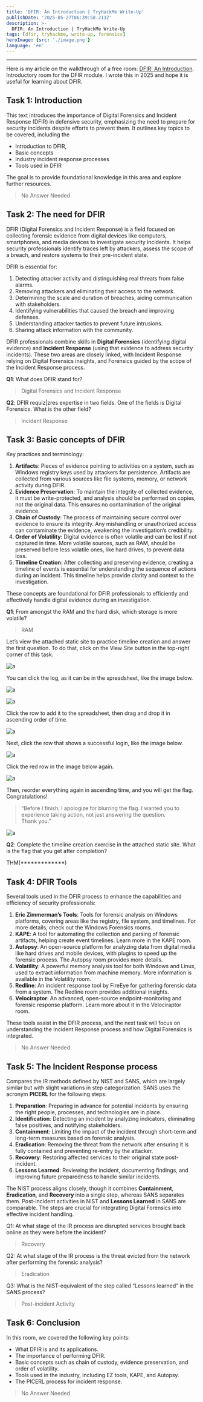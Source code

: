 ```yaml
---
title: 'DFIR: An Introduction | TryHackMe Write-Up'
publishDate: '2025-05-27T06:39:58.213Z'
description: >-
  DFIR: An Introduction | TryHackMe Write-Up
tags: [dfir, tryhackme, write-up, forensics]
heroImage: {src: './image.png'}
language: 'en'
---
```

* * *

Here is my article on the walkthrough of a free room: [DFIR: An Introduction](https://tryhackme.com/room/introductoryroomdfirmodule). Introductory room for the DFIR module. I wrote this in 2025 and hope it is useful for learning about DFIR.

## Task 1: Introduction

This text introduces the importance of Digital Forensics and Incident Response (DFIR) in defensive security, emphasizing the need to prepare for security incidents despite efforts to prevent them. It outlines key topics to be covered, including the

* Introduction to DFIR,
* Basic concepts
* Industry incident response processes
* Tools used in DFIR

The goal is to provide foundational knowledge in this area and explore further resources.

> No Answer Needed

## Task 2: The need for DFIR

DFIR (Digital Forensics and Incident Response) is a field focused on collecting forensic evidence from digital devices like computers, smartphones, and media devices to investigate security incidents. It helps security professionals identify traces left by attackers, assess the scope of a breach, and restore systems to their pre-incident state.

DFIR is essential for:

1. Detecting attacker activity and distinguishing real threats from false alarms.
2. Removing attackers and eliminating their access to the network.
3. Determining the scale and duration of breaches, aiding communication with stakeholders.
4. Identifying vulnerabilities that caused the breach and improving defenses.
5. Understanding attacker tactics to prevent future intrusions.
6. Sharing attack information with the community.

DFIR professionals combine skills in **Digital Forensics** (identifying digital evidence) and **Incident Response** (using that evidence to address security incidents). These two areas are closely linked, with Incident Response relying on Digital Forensics insights, and Forensics guided by the scope of the Incident Response process.

**Q1**: What does DFIR stand for?

> Digital Forensics and Incident Response

**Q2**: DFIR requiz|zres expertise in two fields. One of the fields is Digital Forensics. What is the other field?

> Incident Response

## Task 3: Basic concepts of DFIR

Key practices and terminology:

1. **Artifacts**: Pieces of evidence pointing to activities on a system, such as Windows registry keys used by attackers for persistence. Artifacts are collected from various sources like file systems, memory, or network activity during DFIR.
2. **Evidence Preservation**: To maintain the integrity of collected evidence, it must be write-protected, and analysis should be performed on copies, not the original data. This ensures no contamination of the original evidence.
3. **Chain of Custody**: The process of maintaining secure control over evidence to ensure its integrity. Any mishandling or unauthorized access can contaminate the evidence, weakening the investigation’s credibility.
4. **Order of Volatility**: Digital evidence is often volatile and can be lost if not captured in time. More volatile sources, such as RAM, should be preserved before less volatile ones, like hard drives, to prevent data loss.
5. **Timeline Creation**: After collecting and preserving evidence, creating a timeline of events is essential for understanding the sequence of actions during an incident. This timeline helps provide clarity and context to the investigation.

These concepts are foundational for DFIR professionals to efficiently and effectively handle digital evidence during an investigation.

**Q1**: From amongst the RAM and the hard disk, which storage is more volatile?

> RAM

Let’s view the attached static site to practice timeline creation and answer the first question. To do that, click on the View Site button in the top-right corner of this task.

![a](https://cdn-images-1.medium.com/max/800/1*0Dp0TP95_LQ7XBNaNj1jzA.png)

You can click the log, as it can be in the spreadsheet, like the image below.

![a](https://cdn-images-1.medium.com/max/800/1*Q1zm-uOfBk9RJ9cz6X8mGQ.png)

![a](https://cdn-images-1.medium.com/max/800/1*AbtP3qPj0SX6MsXqNutKLg.png)

Click the row to add it to the spreadsheet, then drag and drop it in ascending order of time.

![a](https://cdn-images-1.medium.com/max/800/1*RDdD0CPglGK12vmjJd6hTA.png)

Next, click the row that shows a successful login, like the image below.

![a](https://cdn-images-1.medium.com/max/800/1*1Kv-yXQINZ4uGINQ2cF7og.png)

Click the red row in the image below again.

![a](https://cdn-images-1.medium.com/max/800/1*MssMCUjM8yIPdi7p3pSQxQ.png)

Then, reorder everything again in ascending time, and you will get the flag. Congratulations!

> “Before I finish, I apologize for blurring the flag. I wanted you to experience taking action, not just answering the question. Thank you.”

![a](https://cdn-images-1.medium.com/max/800/1*Z7H_Gj7gITI6WEJbIrrMjw.png)

**Q2**: Complete the timeline creation exercise in the attached static site. What is the flag that you get after completion?

THM(*************)

## Task 4: DFIR Tools

Several tools used in the DFIR process to enhance the capabilities and efficiency of security professionals:

1. **Eric Zimmerman’s Tools**: Tools for forensic analysis on Windows platforms, covering areas like the registry, file system, and timelines. For more details, check out the Windows Forensics rooms.
2. **KAPE**: A tool for automating the collection and parsing of forensic artifacts, helping create event timelines. Learn more in the KAPE room.
3. **Autopsy**: An open-source platform for analyzing data from digital media like hard drives and mobile devices, with plugins to speed up the forensic process. The Autopsy room provides more details.
4. **Volatility**: A powerful memory analysis tool for both Windows and Linux, used to extract information from machine memory. More information is available in the Volatility room.
5. **Redline**: An incident response tool by FireEye for gathering forensic data from a system. The Redline room provides additional insights.
6. **Velociraptor**: An advanced, open-source endpoint-monitoring and forensic response platform. Learn more about it in the Velociraptor room.

These tools assist in the DFIR process, and the next task will focus on understanding the Incident Response process and how Digital Forensics is integrated.

> No Answer Needed

## Task 5: The Incident Response process

Compares the IR methods defined by NIST and SANS, which are largely similar but with slight variations in step categorization. SANS uses the acronym **PICERL** for the following steps:

1. **Preparation**: Preparing in advance for potential incidents by ensuring the right people, processes, and technologies are in place.
2. **Identification**: Detecting an incident by analyzing indicators, eliminating false positives, and notifying stakeholders.
3. **Containment**: Limiting the impact of the incident through short-term and long-term measures based on forensic analysis.
4. **Eradication**: Removing the threat from the network after ensuring it is fully contained and preventing re-entry by the attacker.
5. **Recovery**: Restoring affected services to their original state post-incident.
6. **Lessons Learned**: Reviewing the incident, documenting findings, and improving future preparedness to handle similar incidents.

The NIST process aligns closely, though it combines **Containment**, **Eradication**, and **Recovery** into a single step, whereas SANS separates them. Post-incident activities in NIST and **Lessons Learned** in SANS are comparable. The steps are crucial for integrating Digital Forensics into effective incident handling.

Q1: At what stage of the IR process are disrupted services brought back online as they were before the incident?

> Recovery

Q2: At what stage of the IR process is the threat evicted from the network after performing the forensic analysis?

> Eradication

Q3: What is the NIST-equivalent of the step called “Lessons learned” in the SANS process?

> Post-incident Activity

## Task 6: Conclusion

In this room, we covered the following key points:

* What DFIR is and its applications.
* The importance of performing DFIR.
* Basic concepts such as chain of custody, evidence preservation, and order of volatility.
* Tools used in the industry, including EZ tools, KAPE, and Autopsy.
* The PICERL process for incident response.

> No Answer Needed
